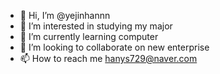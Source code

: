 - 👋 Hi, I’m @yejinhannn
- 👀 I’m interested in studying my major
- 🌱 I’m currently learning computer
- 💞️ I’m looking to collaborate on new enterprise
- 📫 How to reach me  hanys729@naver.com

<!---
yejinhannn/yejinhannn is a ✨ special ✨ repository because its `README.md` (this file) appears on your GitHub profile.
You can click the Preview link to take a look at your changes.
--->
